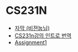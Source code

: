 <h1>CS231N</h1>
<ul>
<li><a href="https://github.com/insurgent92/CS231N_17_KOR_SUB" title="Title">자막 (비젼눕님)</a></li>
<li><a href="http://ishuca.tistory.com/category/CS231n">CS231n강의 인트로 번역</a></li>
<li><a href="http://cs231n.github.io/assignments2017/assignment1/">Assignment1</a></li>
</ul>
